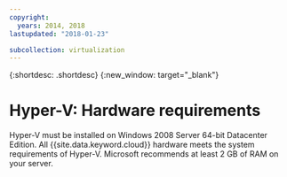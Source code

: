 ```yaml
---
copyright:
  years: 2014, 2018
lastupdated: "2018-01-23"

subcollection: virtualization
---
```

{:shortdesc: .shortdesc}
{:new_window: target="_blank"}

# Hyper-V: Hardware requirements

Hyper-V must be installed on Windows 2008 Server 64-bit Datacenter Edition. All {{site.data.keyword.cloud}} hardware meets the system requirements of Hyper-V. Microsoft recommends at least 2 GB of RAM on your server.

